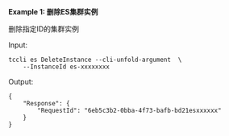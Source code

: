 **Example 1: 删除ES集群实例**

删除指定ID的集群实例

Input: 

```
tccli es DeleteInstance --cli-unfold-argument  \
    --InstanceId es-xxxxxxxx
```

Output: 
```
{
    "Response": {
        "RequestId": "6eb5c3b2-0bba-4f73-bafb-bd21esxxxxxx"
    }
}
```

